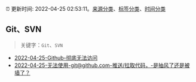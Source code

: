 :alarm_clock: 更新时间: 2022-04-25 02:53:11。[来源分类](../README.md)、[标签分类](../TAGS.md)、[时间分类](../TIMELINE.md)

## Git、SVN


> 关键字：`Git`、`SVN`



- [2022-04-25-Github-彻底无法访问](https://www.v2ex.com/t/849087) 
- [2022-04-25-无法使用-git@github.com-推送/拉取代码，-是抽风了还是被墙了？](https://www.v2ex.com/t/849046) 